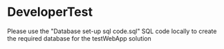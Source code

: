 # DeveloperTest

Please use the "Database set-up sql code.sql" SQL code locally to create the required database for the testWebApp solution